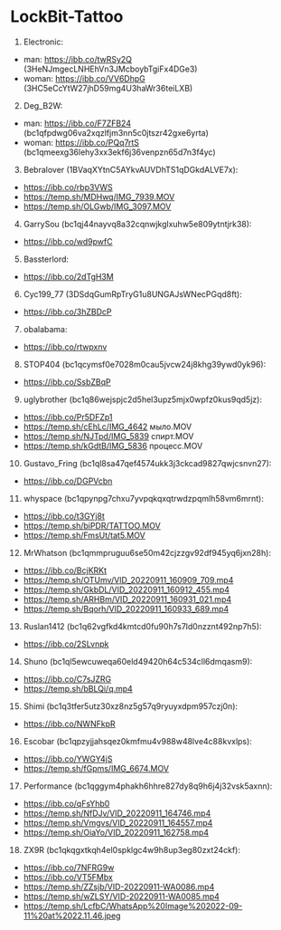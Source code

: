# LockBit-Tattoo

1. Electronic:
  - man: https://ibb.co/twRSy2Q (3HeNJmgecLNHEhVn3JMcboybTgiFx4DGe3)
  - woman: https://ibb.co/VV6DhpG (3HC5eCcYtW27jhD59mg4U3haWr36teiLXB)
2. Deg_B2W:
  - man: https://ibb.co/F7ZFB24 (bc1qfpdwg06va2xqzlfjm3nn5c0jtszr42gxe6yrta)
  - woman: https://ibb.co/PQq7rtS (bc1qmeexg36lehy3xx3ekf6j36venpzn65d7n3f4yc)
3. Bebralover (1BVaqXYtnC5AYkvAUVDhTS1qDGkdALVE7x):
  - https://ibb.co/rbp3VWS
  - https://temp.sh/MDHwq/IMG_7939.MOV
  - https://temp.sh/OLGwb/IMG_3097.MOV
4. GarrySou (bc1qj44nayvq8a32cqnwjkglxuhw5e809ytntjrk38):
  - https://ibb.co/wd9pwfC
5. Bassterlord:
  - https://ibb.co/2dTgH3M
6. Cyc199_77 (3DSdqGumRpTryG1u8UNGAJsWNecPGqd8ft):
  - https://ibb.co/3hZBDcP
7. obalabama:
  - https://ibb.co/rtwpxnv
8. STOP404 (bc1qcymsf0e7028m0cau5jvcw24j8khg39ywd0yk96):
  - https://ibb.co/SsbZBqP
9. uglybrother (bc1q86wejspjc2d5hel3upz5mjx0wpfz0kus9qd5jz):
  - https://ibb.co/Pr5DFZp1
  - https://temp.sh/cEhLc/IMG_4642 мыло.MOV
  - https://temp.sh/NJTpd/IMG_5839 спирт.MOV
  - https://temp.sh/kGdtB/IMG_5836 процесс.MOV 
10. Gustavo_Fring (bc1ql8sa47qef4574ukk3j3ckcad9827qwjcsnvn27):
  - https://ibb.co/DGPVcbn
11. whyspace (bc1qpynpg7chxu7yvpqkqxqtrwdzpqmlh58vm6mrnt):
  - https://ibb.co/t3GYj8t
  - https://temp.sh/biPDR/TATTOO.MOV
  - https://temp.sh/FmsUt/tat5.MOV
12. MrWhatson (bc1qmmpruguu6se50m42cjzzgv92df945yq6jxn28h):
  - https://ibb.co/BcjKRKt
  - https://temp.sh/OTUmv/VID_20220911_160909_709.mp4
  - https://temp.sh/GkbDL/VID_20220911_160912_455.mp4
  - https://temp.sh/ARHBm/VID_20220911_160931_021.mp4
  - https://temp.sh/Bqorh/VID_20220911_160933_689.mp4
13. Ruslan1412 (bc1q62vgfkd4kmtcd0fu90h7s7ld0nzznt492np7h5):
  - https://ibb.co/2SLvnpk
14. Shuno (bc1ql5ewcuweqa60eld49420h64c534cll6dmqasm9):
  - https://ibb.co/C7sJZRG
  - https://temp.sh/bBLQi/q.mp4
15. Shimi (bc1q3tfer5utz30xz8nz5g57q9ryuyxdpm957czj0n):
  - https://ibb.co/NWNFkpR
16. Escobar (bc1qpzyjjahsqez0kmfmu4v988w48lve4c88kvxlps):
  - https://ibb.co/YWGY4jS
  - https://temp.sh/fGpms/IMG_6674.MOV
17. Performance (bc1qggym4phakh6hhre827dy8q9h6j4j32vsk5axnn):
  - https://ibb.co/qFsYhb0
  - https://temp.sh/NfDJv/VID_20220911_164746.mp4
  - https://temp.sh/Vmgvs/VID_20220911_164557.mp4
  - https://temp.sh/OiaYo/VID_20220911_162758.mp4
18. ZX9R (bc1qkqgxtkqh4el0spklgc4w9h8up3eg80zxt24ckf):
  - https://ibb.co/7NFRG9w
  - https://ibb.co/VT5FMbx
  - https://temp.sh/ZZsjb/VID-20220911-WA0086.mp4
  - https://temp.sh/wZLSY/VID-20220911-WA0085.mp4
  - https://temp.sh/LcfbC/WhatsApp%20Image%202022-09-11%20at%2022.11.46.jpeg
